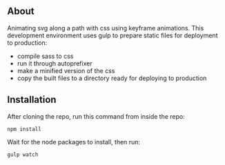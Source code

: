 ## About

Animating svg along a path with css using keyframe animations. This development environment uses gulp to prepare static files for deployment to production:

* compile sass to css
* run it through autoprefixer
* make a minified version of the css
* copy the built files to a directory ready for deploying to production

## Installation

After cloning the repo, run this command from inside the repo:

    npm install

Wait for the node packages to install, then run:

    gulp watch

